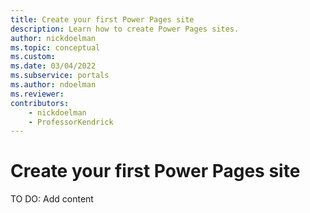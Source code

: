 ```yaml
---
title: Create your first Power Pages site
description: Learn how to create Power Pages sites.
author: nickdoelman
ms.topic: conceptual
ms.custom: 
ms.date: 03/04/2022
ms.subservice: portals
ms.author: ndoelman 
ms.reviewer: 
contributors:
    - nickdoelman
    - ProfessorKendrick
---
```


# Create your first Power Pages site

TO DO: Add content




